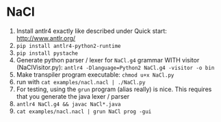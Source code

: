 # NaCl

1. Install antlr4 exactly like described under Quick start: http://www.antlr.org/
2. `pip install antlr4-python2-runtime`
3. `pip install pystache`
4. Generate python parser / lexer for `NaCl.g4` grammar WITH visitor (NaClVisitor.py): `antlr4 -Dlanguage=Python2 NaCl.g4 -visitor -o bin`
5. Make transpiler program executable: `chmod u+x NaCl.py`
6. run with `cat examples/nacl.nacl | ./NaCl.py`
7. For testing, using the `grun` program (alias really) is nice. This requires that you generate the java lexer / parser
8. `antlr4 NaCl.g4 && javac NaCl*.java`
9. `cat examples/nacl.nacl | grun NaCl prog -gui`
